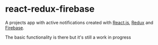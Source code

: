 # react-redux-firebase
A projects app with active notifications created with [React.js](https://reactjs.org/), [Redux](https://redux.js.org/) and [Firebase](https://firebase.google.com/).<br/>

The basic functionality is there but it's still a work in progress

